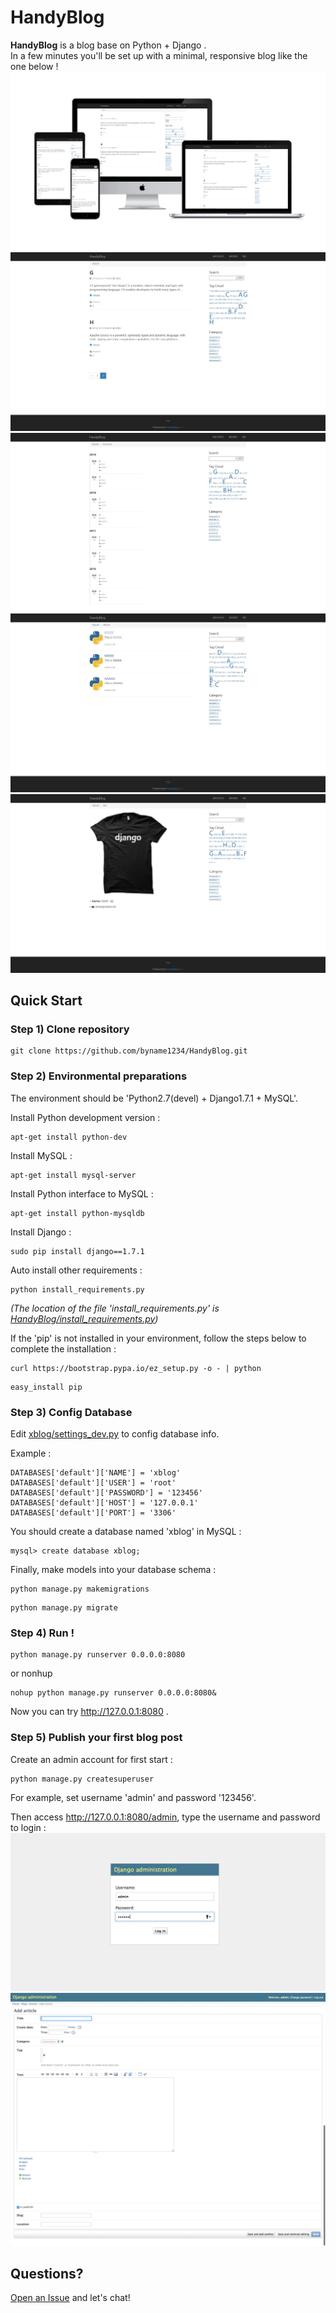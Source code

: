 # HandyBlog

**HandyBlog** is a blog base on Python + Django .   
In a few minutes you'll be set up with a minimal, responsive blog like the one below !  
![](docs/all-devices-black_1890x1073_200000019.webp)  
![](docs/1_1890x1073_200000019.webp)  
![](docs/2_1890x1073_200000019.webp)  
![](docs/3_1890x1073_200000019.webp)  
![](docs/4_1890x1073_200000019.webp)  

## Quick Start

### Step 1) Clone repository

```
git clone https://github.com/byname1234/HandyBlog.git
```

### Step 2) Environmental preparations

The environment should be 'Python2.7(devel) + Django1.7.1 + MySQL'.  

Install Python development version :        

```
apt-get install python-dev    
```

Install MySQL :  

```
apt-get install mysql-server  
```

Install Python interface to MySQL :  

```
apt-get install python-mysqldb  
```

Install Django :    

```
sudo pip install django==1.7.1
```

Auto install other requirements : 

```
python install_requirements.py   
```

*(The location of the file 'install_requirements.py' is [HandyBlog/install_requirements.py](./install_requirements.py))*

If the 'pip' is not installed in your environment, follow the steps below to complete the installation :  

```
curl https://bootstrap.pypa.io/ez_setup.py -o - | python  
```

```
easy_install pip  
```

### Step 3) Config Database

Edit [xblog/settings_dev.py](xblog/settings_dev.py) to config database info.

Example :   

```
DATABASES['default']['NAME'] = 'xblog'
DATABASES['default']['USER'] = 'root'
DATABASES['default']['PASSWORD'] = '123456'
DATABASES['default']['HOST'] = '127.0.0.1'
DATABASES['default']['PORT'] = '3306'
```

You should create a database named 'xblog' in MySQL : 

```
mysql> create database xblog;  
```

Finally, make models into your database schema : 

```
python manage.py makemigrations  
```

```
python manage.py migrate  
```

### Step 4) Run !

```
python manage.py runserver 0.0.0.0:8080  
```

or nonhup  

```
nohup python manage.py runserver 0.0.0.0:8080&
```

Now you can try http://127.0.0.1:8080 . 

### Step 5) Publish your first blog post

Create an admin account for first start : 

```
python manage.py createsuperuser  
```

For example, set username 'admin' and password '123456'.

Then access http://127.0.0.1:8080/admin, type the username and password to login : 
![](docs/2_200000019.webp)
![](docs/3_200000019.webp)

## Questions?

[Open an Issue](https://github.com/byname1234/HandyBlog/issues) and let's chat! 